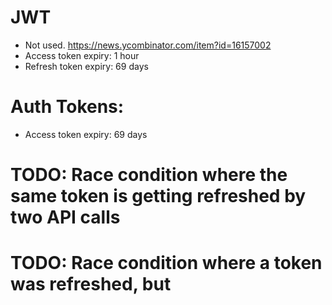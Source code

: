 # JWT

- Not used. https://news.ycombinator.com/item?id=16157002
- Access token expiry: 1 hour
- Refresh token expiry: 69 days

# Auth Tokens:

- Access token expiry: 69 days

# TODO: Race condition where the same token is getting refreshed by two API calls
# TODO: Race condition where a token was refreshed, but
